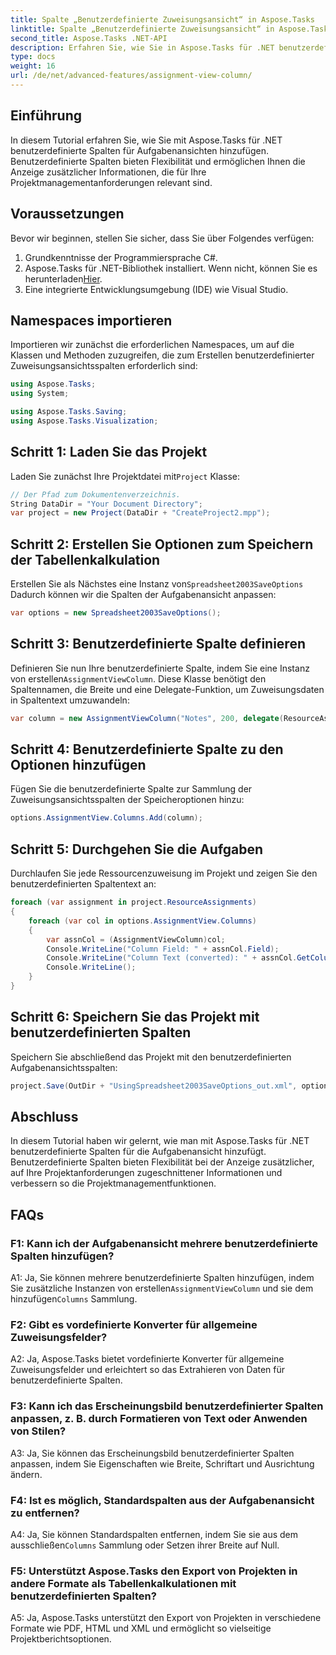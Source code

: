 ```yaml
---
title: Spalte „Benutzerdefinierte Zuweisungsansicht“ in Aspose.Tasks
linktitle: Spalte „Benutzerdefinierte Zuweisungsansicht“ in Aspose.Tasks
second_title: Aspose.Tasks .NET-API
description: Erfahren Sie, wie Sie in Aspose.Tasks für .NET benutzerdefinierte Spalten für die Aufgabenansicht hinzufügen, um die Projektmanagementfunktionen zu verbessern.
type: docs
weight: 16
url: /de/net/advanced-features/assignment-view-column/
---
```

## Einführung

In diesem Tutorial erfahren Sie, wie Sie mit Aspose.Tasks für .NET benutzerdefinierte Spalten für Aufgabenansichten hinzufügen. Benutzerdefinierte Spalten bieten Flexibilität und ermöglichen Ihnen die Anzeige zusätzlicher Informationen, die für Ihre Projektmanagementanforderungen relevant sind.

## Voraussetzungen

Bevor wir beginnen, stellen Sie sicher, dass Sie über Folgendes verfügen:

1. Grundkenntnisse der Programmiersprache C#.
2.  Aspose.Tasks für .NET-Bibliothek installiert. Wenn nicht, können Sie es herunterladen[Hier](https://releases.aspose.com/tasks/net/).
3. Eine integrierte Entwicklungsumgebung (IDE) wie Visual Studio.

## Namespaces importieren

Importieren wir zunächst die erforderlichen Namespaces, um auf die Klassen und Methoden zuzugreifen, die zum Erstellen benutzerdefinierter Zuweisungsansichtsspalten erforderlich sind:

```csharp
using Aspose.Tasks;
using System;

using Aspose.Tasks.Saving;
using Aspose.Tasks.Visualization;

```

## Schritt 1: Laden Sie das Projekt

 Laden Sie zunächst Ihre Projektdatei mit`Project` Klasse:

```csharp
// Der Pfad zum Dokumentenverzeichnis.
String DataDir = "Your Document Directory";
var project = new Project(DataDir + "CreateProject2.mpp");
```

## Schritt 2: Erstellen Sie Optionen zum Speichern der Tabellenkalkulation

 Erstellen Sie als Nächstes eine Instanz von`Spreadsheet2003SaveOptions` Dadurch können wir die Spalten der Aufgabenansicht anpassen:

```csharp
var options = new Spreadsheet2003SaveOptions();
```

## Schritt 3: Benutzerdefinierte Spalte definieren

 Definieren Sie nun Ihre benutzerdefinierte Spalte, indem Sie eine Instanz von erstellen`AssignmentViewColumn`. Diese Klasse benötigt den Spaltennamen, die Breite und eine Delegate-Funktion, um Zuweisungsdaten in Spaltentext umzuwandeln:

```csharp
var column = new AssignmentViewColumn("Notes", 200, delegate(ResourceAssignment assignment) { return assignment.Get(Asn.NotesText); });
```

## Schritt 4: Benutzerdefinierte Spalte zu den Optionen hinzufügen

Fügen Sie die benutzerdefinierte Spalte zur Sammlung der Zuweisungsansichtsspalten der Speicheroptionen hinzu:

```csharp
options.AssignmentView.Columns.Add(column);
```

## Schritt 5: Durchgehen Sie die Aufgaben

Durchlaufen Sie jede Ressourcenzuweisung im Projekt und zeigen Sie den benutzerdefinierten Spaltentext an:

```csharp
foreach (var assignment in project.ResourceAssignments)
{
    foreach (var col in options.AssignmentView.Columns)
    {
        var assnCol = (AssignmentViewColumn)col;
        Console.WriteLine("Column Field: " + assnCol.Field);
        Console.WriteLine("Column Text (converted): " + assnCol.GetColumnText(assignment));
        Console.WriteLine();
    }
}
```

## Schritt 6: Speichern Sie das Projekt mit benutzerdefinierten Spalten

Speichern Sie abschließend das Projekt mit den benutzerdefinierten Aufgabenansichtsspalten:

```csharp
project.Save(OutDir + "UsingSpreadsheet2003SaveOptions_out.xml", options);
```

## Abschluss

In diesem Tutorial haben wir gelernt, wie man mit Aspose.Tasks für .NET benutzerdefinierte Spalten für die Aufgabenansicht hinzufügt. Benutzerdefinierte Spalten bieten Flexibilität bei der Anzeige zusätzlicher, auf Ihre Projektanforderungen zugeschnittener Informationen und verbessern so die Projektmanagementfunktionen.

## FAQs

### F1: Kann ich der Aufgabenansicht mehrere benutzerdefinierte Spalten hinzufügen?

 A1: Ja, Sie können mehrere benutzerdefinierte Spalten hinzufügen, indem Sie zusätzliche Instanzen von erstellen`AssignmentViewColumn` und sie dem hinzufügen`Columns` Sammlung.

### F2: Gibt es vordefinierte Konverter für allgemeine Zuweisungsfelder?

A2: Ja, Aspose.Tasks bietet vordefinierte Konverter für allgemeine Zuweisungsfelder und erleichtert so das Extrahieren von Daten für benutzerdefinierte Spalten.

### F3: Kann ich das Erscheinungsbild benutzerdefinierter Spalten anpassen, z. B. durch Formatieren von Text oder Anwenden von Stilen?

A3: Ja, Sie können das Erscheinungsbild benutzerdefinierter Spalten anpassen, indem Sie Eigenschaften wie Breite, Schriftart und Ausrichtung ändern.

### F4: Ist es möglich, Standardspalten aus der Aufgabenansicht zu entfernen?

 A4: Ja, Sie können Standardspalten entfernen, indem Sie sie aus dem ausschließen`Columns` Sammlung oder Setzen ihrer Breite auf Null.

### F5: Unterstützt Aspose.Tasks den Export von Projekten in andere Formate als Tabellenkalkulationen mit benutzerdefinierten Spalten?

A5: Ja, Aspose.Tasks unterstützt den Export von Projekten in verschiedene Formate wie PDF, HTML und XML und ermöglicht so vielseitige Projektberichtsoptionen.
